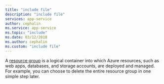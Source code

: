 ```yaml
---
title: "include file"
description: "include file"
services: app-service
author: cephalin
ms.service: app-service
ms.topic: "include"
ms.date: 03/12/2018
ms.author: cephalin
ms.custom: "include file"
---
```


A [resource group](/azure/azure-resource-manager/management/overview#terminology) is a logical container into which Azure resources, such as web apps, databases, and storage accounts, are deployed and managed. For example, you can choose to delete the entire resource group in one simple step later.
